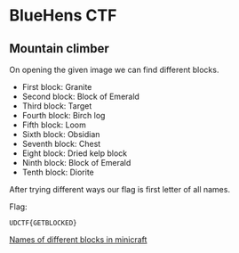 # BlueHens CTF 
## Mountain climber

On opening the given image we can find different blocks.
- First block:     Granite
- Second block:    Block of Emerald
- Third block:     Target
- Fourth block:    Birch log
- Fifth block:     Loom
- Sixth block:     Obsidian
- Seventh block:   Chest
- Eight block:     Dried kelp block
- Ninth block:     Block of Emerald
- Tenth block:     Diorite

After trying different ways our flag is first letter of all names.

Flag:
```
UDCTF{GETBLOCKED}

```

[Names of different blocks in minicraft](https://minecraft.fandom.com/wiki/Block)

